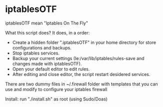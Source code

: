 # iptablesOTF
iptablesOTF mean "Iptables On The Fly"


What this script does?
It does, in a order:
 * Create a hidden folder ".iptablesOTF" in your home directory for store configurations and backups.
 * Stop iptables services.
 * Backup your current settings (Ie:/var/lib/iptables/rules-save and changes made with iptablesOTF).
 * Open your default editor to edit rules.
 * After editing and close editor, the script restart desidered services. 

There are two dummy files in ~/.firewall folder with templates that you can use and modify  to configure your iptables firewall


Install:
run "./install.sh" as root (using Sudo/Doas)
